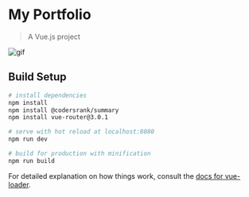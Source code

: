 # My Portfolio

> A Vue.js project

![gif](./overall.gif)

## Build Setup

``` bash
# install dependencies
npm install
npm install @codersrank/summary
npm install vue-router@3.0.1

# serve with hot reload at localhost:8080
npm run dev

# build for production with minification
npm run build
```

For detailed explanation on how things work, consult the [docs for vue-loader](http://vuejs.github.io/vue-loader).
